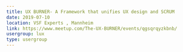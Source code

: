 ```yaml
---
title: UX BURNER- A Framework that unifies UX design and SCRUM
date: 2019-07-10
location: VSF Experts , Mannheim
link: https://www.meetup.com/The-UX-BURNER/events/qgsqrqyzkbnb/
usergroup: lux
type: usergroup
---
```

